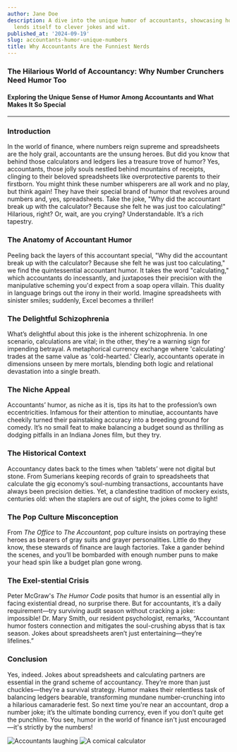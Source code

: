 ```yaml
---
author: Jane Doe
description: A dive into the unique humor of accountants, showcasing how their profession
  lends itself to clever jokes and wit.
published_at: '2024-09-19'
slug: accountants-humor-unique-numbers
title: Why Accountants Are the Funniest Nerds
---
```


### The Hilarious World of Accountancy: Why Number Crunchers Need Humor Too

#### Exploring the Unique Sense of Humor Among Accountants and What Makes It So Special

---

### Introduction

In the world of finance, where numbers reign supreme and spreadsheets are the holy grail, accountants are the unsung heroes. But did you know that behind those calculators and ledgers lies a treasure trove of humor? Yes, accountants, those jolly souls nestled behind mountains of receipts, clinging to their beloved spreadsheets like overprotective parents to their firstborn. You might think these number whisperers are all work and no play, but think again! They have their special brand of humor that revolves around numbers and, yes, spreadsheets. Take the joke, "Why did the accountant break up with the calculator? Because she felt he was just too calculating!" Hilarious, right? Or, wait, are you crying? Understandable. It’s a rich tapestry.

### The Anatomy of Accountant Humor

Peeling back the layers of this accountant special, "Why did the accountant break up with the calculator? Because she felt he was just too calculating," we find the quintessential accountant humor. It takes the word "calculating," which accountants do incessantly, and juxtaposes their precision with the manipulative scheming you'd expect from a soap opera villain. This duality in language brings out the irony in their world. Imagine spreadsheets with sinister smiles; suddenly, Excel becomes a thriller!

### The Delightful Schizophrenia

What’s delightful about this joke is the inherent schizophrenia. In one scenario, calculations are vital; in the other, they're a warning sign for impending betrayal. A metaphorical currency exchange where 'calculating' trades at the same value as 'cold-hearted.' Clearly, accountants operate in dimensions unseen by mere mortals, blending both logic and relational devastation into a single breath.

### The Niche Appeal

Accountants’ humor, as niche as it is, tips its hat to the profession’s own eccentricities. Infamous for their attention to minutiae, accountants have cheekily turned their painstaking accuracy into a breeding ground for comedy. It’s no small feat to make balancing a budget sound as thrilling as dodging pitfalls in an Indiana Jones film, but they try.

### The Historical Context

Accountancy dates back to the times when ‘tablets’ were not digital but stone. From Sumerians keeping records of grain to spreadsheets that calculate the gig economy’s soul-numbing transactions, accountants have always been precision deities. Yet, a clandestine tradition of mockery exists, centuries old: when the staplers are out of sight, the jokes come to light!

### The Pop Culture Misconception

From *The Office* to *The Accountant*, pop culture insists on portraying these heroes as bearers of gray suits and grayer personalities. Little do they know, these stewards of finance are laugh factories. Take a gander behind the scenes, and you’ll be bombarded with enough number puns to make your head spin like a budget plan gone wrong.

### The Exel-stential Crisis

Peter McGraw's *The Humor Code* posits that humor is an essential ally in facing existential dread, no surprise there. But for accountants, it’s a daily requirement—try surviving audit season without cracking a joke: impossible! Dr. Mary Smith, our resident psychologist, remarks, “Accountant humor fosters connection and mitigates the soul-crushing abyss that is tax season. Jokes about spreadsheets aren’t just entertaining—they’re lifelines.”

### Conclusion

Yes, indeed. Jokes about spreadsheets and calculating partners are essential in the grand scheme of accountancy. They’re more than just chuckles—they’re a survival strategy. Humor makes their relentless task of balancing ledgers bearable, transforming mundane number-crunching into a hilarious camaraderie fest. So next time you're near an accountant, drop a number joke; it’s the ultimate bonding currency, even if you don’t quite get the punchline. You see, humor in the world of finance isn't just encouraged—it's strictly by the numbers!

![Accountants laughing](https://example.com/image1.jpg)
![A comical calculator](https://example.com/image2.jpg)